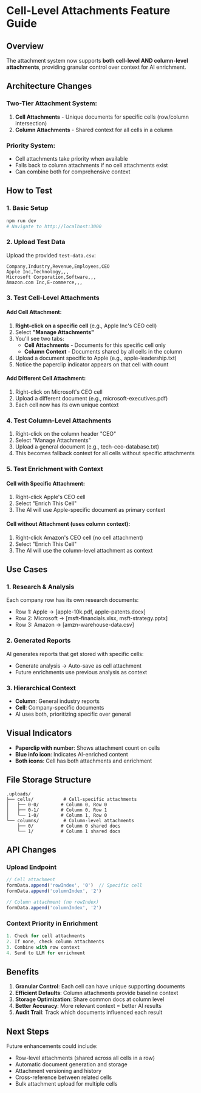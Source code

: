 # Cell-Level Attachments Feature Guide

## Overview
The attachment system now supports **both cell-level AND column-level attachments**, providing granular control over context for AI enrichment.

## Architecture Changes

### Two-Tier Attachment System:
1. **Cell Attachments** - Unique documents for specific cells (row/column intersection)
2. **Column Attachments** - Shared context for all cells in a column

### Priority System:
- Cell attachments take priority when available
- Falls back to column attachments if no cell attachments exist
- Can combine both for comprehensive context

## How to Test

### 1. Basic Setup
```bash
npm run dev
# Navigate to http://localhost:3000
```

### 2. Upload Test Data
Upload the provided `test-data.csv`:
```csv
Company,Industry,Revenue,Employees,CEO
Apple Inc,Technology,,,
Microsoft Corporation,Software,,,
Amazon.com Inc,E-commerce,,,
```

### 3. Test Cell-Level Attachments

#### Add Cell Attachment:
1. **Right-click on a specific cell** (e.g., Apple Inc's CEO cell)
2. Select **"Manage Attachments"**
3. You'll see two tabs:
   - **Cell Attachments** - Documents for this specific cell only
   - **Column Context** - Documents shared by all cells in the column
4. Upload a document specific to Apple (e.g., apple-leadership.txt)
5. Notice the paperclip indicator appears on that cell with count

#### Add Different Cell Attachment:
1. Right-click on Microsoft's CEO cell
2. Upload a different document (e.g., microsoft-executives.pdf)
3. Each cell now has its own unique context

### 4. Test Column-Level Attachments

1. Right-click on the column header "CEO"
2. Select "Manage Attachments"
3. Upload a general document (e.g., tech-ceo-database.txt)
4. This becomes fallback context for all cells without specific attachments

### 5. Test Enrichment with Context

#### Cell with Specific Attachment:
1. Right-click Apple's CEO cell
2. Select "Enrich This Cell"
3. The AI will use Apple-specific document as primary context

#### Cell without Attachment (uses column context):
1. Right-click Amazon's CEO cell (no cell attachment)
2. Select "Enrich This Cell"  
3. The AI will use the column-level attachment as context

## Use Cases

### 1. Research & Analysis
Each company row has its own research documents:
- Row 1: Apple → [apple-10k.pdf, apple-patents.docx]
- Row 2: Microsoft → [msft-financials.xlsx, msft-strategy.pptx]
- Row 3: Amazon → [amzn-warehouse-data.csv]

### 2. Generated Reports
AI generates reports that get stored with specific cells:
- Generate analysis → Auto-save as cell attachment
- Future enrichments use previous analysis as context

### 3. Hierarchical Context
- **Column**: General industry reports
- **Cell**: Company-specific documents
- AI uses both, prioritizing specific over general

## Visual Indicators

- **Paperclip with number**: Shows attachment count on cells
- **Blue info icon**: Indicates AI-enriched content
- **Both icons**: Cell has both attachments and enrichment

## File Storage Structure

```
.uploads/
├── cells/           # Cell-specific attachments
│   ├── 0-0/        # Column 0, Row 0
│   ├── 0-1/        # Column 0, Row 1
│   └── 1-0/        # Column 1, Row 0
└── columns/         # Column-level attachments
    ├── 0/          # Column 0 shared docs
    └── 1/          # Column 1 shared docs
```

## API Changes

### Upload Endpoint
```javascript
// Cell attachment
formData.append('rowIndex', '0')  // Specific cell
formData.append('columnIndex', '2')

// Column attachment (no rowIndex)
formData.append('columnIndex', '2')
```

### Context Priority in Enrichment
```javascript
1. Check for cell attachments
2. If none, check column attachments  
3. Combine with row context
4. Send to LLM for enrichment
```

## Benefits

1. **Granular Control**: Each cell can have unique supporting documents
2. **Efficient Defaults**: Column attachments provide baseline context
3. **Storage Optimization**: Share common docs at column level
4. **Better Accuracy**: More relevant context = better AI results
5. **Audit Trail**: Track which documents influenced each result

## Next Steps

Future enhancements could include:
- Row-level attachments (shared across all cells in a row)
- Automatic document generation and storage
- Attachment versioning and history
- Cross-reference between related cells
- Bulk attachment upload for multiple cells